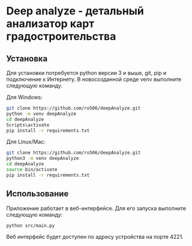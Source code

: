 # Deep analyze - детальный анализатор карт градостроительства

## Установка
Для установки потребуется python версии 3 и выше, git, pip и подключение к Интернету.
В новосозданной среде venv выполните следующую команду.

Для Windows:
```bash
git clone https://github.com/ro506/deepAnalyze.git
python -m venv deepAnalyze
cd deepAnalyze
Scripts\activate
pip install -r requirements.txt
```

Для Linux/Mac:
```bash
git clone https://github.com/ro506/deepAnalyze.git
python3 -m venv deepAnalyze
cd deepAnalyze
source bin/activate
pip install -r requirements.txt
```

## Использование
Приложение работает в веб-интерфейсе. Для его запуска выполните следующую команду:
```bash
python src/main.py
```
Веб интерфейс будет доступен по адресу устройства на порте 4221.
